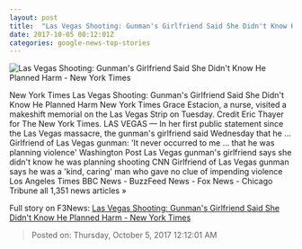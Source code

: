 ```yaml
---
layout: post
title:  "Las Vegas Shooting: Gunman's Girlfriend Said She Didn't Know He Planned Harm - New York Times"
date: 2017-10-05 00:12:01Z
categories: google-news-top-stories
---
```


![Las Vegas Shooting: Gunman's Girlfriend Said She Didn't Know He Planned Harm - New York Times](https://static01.nyt.com/images/2017/10/05/world/05vegas-live-1/05vegas-live-1-facebookJumbo.jpg)

New York Times Las Vegas Shooting: Gunman's Girlfriend Said She Didn't Know He Planned Harm New York Times Grace Estacion, a nurse, visited a makeshift memorial on the Las Vegas Strip on Tuesday. Credit Eric Thayer for The New York Times. LAS VEGAS — In her first public statement since the Las Vegas massacre, the gunman's girlfriend said Wednesday that he ... Girlfriend of Las Vegas gunman: 'It never occurred to me ... that he was planning violence' Washington Post Las Vegas gunman's girlfriend says she didn't know he was planning shooting CNN Girlfriend of Las Vegas gunman says he was a 'kind, caring' man who gave no clue of impending violence Los Angeles Times BBC News - BuzzFeed News - Fox News - Chicago Tribune all 1,351 news articles »


Full story on F3News: [Las Vegas Shooting: Gunman's Girlfriend Said She Didn't Know He Planned Harm - New York Times](http://www.f3nws.com/n/N4kP2F)

> Posted on: Thursday, October 5, 2017 12:12:01 AM
